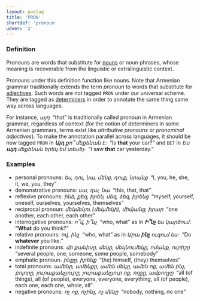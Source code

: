```yaml
---
layout: postag
title: 'PRON'
shortdef: 'pronoun'
udver: '2'
---
```


### Definition

Pronouns are words that substitute for [nouns](NOUN) or noun phrases, whose meaning is recoverable from the linguistic or extralinguistic context.

Pronouns under this definition function like nouns. Note that
Armenian grammar traditionally extends the term _pronoun_ to words that
substitute for [adjectives](ADJ). Such words are not tagged `PRON`
under our universal scheme. They are tagged as [determiners](DET) in
order to annotate the same thing same way across languages.

For instance, _այդ&nbsp;_ “that” is traditionally called pronoun in Armenian grammar, regardless of context (for the notion of determiners in some Armenian grammars, terms exist like _attributive pronouns_ or _pronominal adjectives_).
To make the annotation parallel across languages, it should be now tagged `PRON` in _<b>Այդ</b> քո՞ մեքենան է։&nbsp;_ “Is <b>that</b> your car?” and `DET` in _Ես <b>այդ</b> մեքենան երեկ եմ տեսել։&nbsp;_ “I saw <b>that</b> car yesterday.”

### Examples

- personal pronouns: _ես, դու, նա, մենք, դուք, նրանք&nbsp;_ “I, you, he, she, it, we, you, they”
- demonstrative pronouns: _սա, դա, նա&nbsp;_ “this, that, that”
- reflexive pronouns: _ինձ, քեզ, իրեն, մեզ, ձեզ, իրենց&nbsp;_ “myself, yourself, oneself, ourselves, yourselves, themselves”
-	reciprocal pronoun:  _մեկմեկու (մեկմեկի), միմյանց, իրար&nbsp;_ “one another, each other, each other”
- interrogative pronouns: _ո՞վ, ի՞նչ&nbsp;_ “who, what” as in _<b>Ի՞նչ</b> ես կարծում։&nbsp;_ <b>“What</b> do you think?”
- relative pronouns: _ով, ինչ&nbsp;_ “who, what” as in _Արա <b>ինչ</b> ուզում ես։&nbsp;_ “Do <b>whatever</b> you like.”
- indefinite pronouns: _մի քանիսը, մեկը, մեկնումեկը, ոմանք, ուրիշը&nbsp;_ “several people, one, someone, some people, somebody”
- emphatic pronoun։ _ինքը, իրենք&nbsp;_ “(he) himself, (they) themselves”
- total pronouns: _ամենը, ամենքը, ամեն մեկը, ամեն ոք, ամեն ինչ, բոլորը, յուրաքանչյուրը, յուրաքանչյուր ոք, ողջը, ամբողջը&nbsp;_ “all (of things), all (of people), everyone, everyone, everything, all (of people), each one, each one, whole, all”
- negative pronouns: _ոչ ոք, ոչինչ, ոչ մեկը&nbsp;_ “nobody, nothing, no one”
